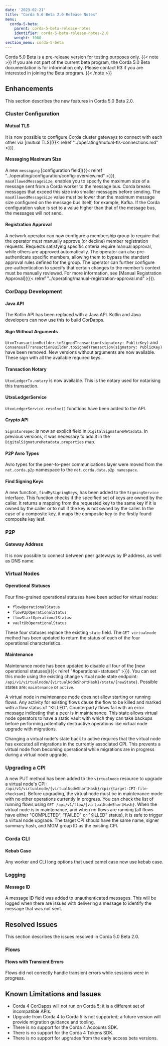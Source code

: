 ```yaml
---
date: '2023-02-21'
title: "Corda 5.0 Beta 2.0 Release Notes"
menu:
  corda-5-beta:
    parent: corda-5-beta-release-notes
    identifier: corda-5-beta-release-notes-2.0
    weight: 1000
section_menu: corda-5-beta
---
```


Corda 5.0 Beta is a pre-release version for testing purposes only.
{{< note >}}
If you are not part of the current beta program, the Corda 5.0 Beta documentation is for information only.
Please contact R3 if you are interested in joining the Beta program.
{{< /note >}}

## Enhancements

This section describes the new features in Corda 5.0 Beta 2.0.

### Cluster Configuration

#### Mutual TLS
It is now possible to configure Corda cluster gateways to connect with each other via [mutual TLS]({{< relref "../operating/mutual-tls-connections.md" >}}).

#### Messaging Maximum Size
A new `messaging` [configuration field]({{< relref "../operating/configuration/config-overview.md" >}}), `maxAllowedMessageSize`, enables you to specify the maximum size of a message sent from a Corda worker to the message bus. Corda breaks messages that exceed this size into smaller messages before sending.
The `maxAllowedMessageSize` value must be lower than the maximum message size configured on the message bus itself, for example, Kafka. If the Corda configuration value is set to a value higher than that of the message bus, the messages will not send.

#### Registration Approval
A network operator can now configure a membership group to require that the operator must manually approve (or decline) member registration requests. Requests satisfying specific criteria require manual approval, while others are approved automatically. The operator can also pre-authenticate specific members, allowing them to bypass the standard approval rules defined for the group. The operator can further configure pre-authentication to specify that certain changes to the member’s context must be manually reviewed. For more information, see [Manual Registration Approval]({{< relref "../operating/manual-registration-approval.md" >}}).

### CorDapp Development

#### Java API
The Kotlin API has been replaced with a Java API. Kotlin and Java developers can now use this to build CorDapps.

#### Sign Without Arguments
`UtxoTransactionBuilder.toSignedTransaction(signatory: PublicKey)` and `ConsensualTransactionBuilder.toSignedTransaction(signatory: PublicKey)` have been removed. New versions without arguments are now available. These sign with all the available required keys.

#### Transaction Notary
`UtxoLedgerTx.notary` is now available. This is the notary used for notarising this transaction.

#### UtxoLedgerService
`UtxoLedgerService.resolve()` functions have been added to the API.

#### Crypto API
`SignatureSpec` is now an explicit field in `DigitalSignatureMetadata`. In previous versions, it was necessary to add it in the `DigitalSignatureMetadata.properties` map.

#### P2P Avro Types
Avro types for the peer-to-peer communications layer were moved from the `net.corda.p2p` namespace to the `net.corda.data.p2p namespace`.

#### Find Signing Keys
A new function, `findMySigningKeys`, has been added to the `SigningService` interface. This function checks if the specified set of keys are owned by the caller. It returns a mapping from the requested key to the same key if it is owned by the caller or to null if the key is not owned by the caller.
In the case of a composite key, it maps the composite key to the firstly found composite key leaf.

### P2P

#### Gateway Address
It is now possible to connect between peer gateways by IP address, as well as DNS name.

### Virtual Nodes

#### Operational Statuses
Four fine-grained operational statuses have been added for virtual nodes:
* `flowOperationalStatus`
* `flowP2pOperationalStatus`
* `flowStartOperationalStatus`
* `vaultDbOperationalStatus`

These four statuses replace the existing `state` field.
The `GET virtualnode` method has been updated to return the status of each of the four operational characteristics.

#### Maintenance
Maintenance mode has been updated to disable all four of the [new operational statuses]({{< relref "#operational-statuses" >}}). You can set this mode using the existing change virtual node state endpoint: `/api/v1/virtualnode/{virtualNodeShortHash}/state/{newState}`. Possible states are: `maintenance` or `active`.

A virtual node in maintenance mode does not allow starting or running flows. Any activity for existing flows cause the flow to be killed and marked with a flow status of "KILLED". Counterparty flows fail with an error message indicating that a peer is in maintenance.
This state allows virtual node operators to have a static vault with which they can take backups before performing potentially destructive operations like virtual node upgrade with migrations.

Changing a virtual node's state back to active requires that the virtual node has executed all migrations in the currently associated CPI. This prevents a virtual node from becoming operational while migrations are in progress during a virtual node upgrade.

### Upgrading a CPI
A new PUT method has been added to the `virtualnode` resource to upgrade a virtual node's CPI: `/api/v1/virtualnode/{virtualNodeShortHash}/cpi/{target-CPI-file-checksum}`.
Before upgrading, the virtual node must be in maintenance mode with no other operations currently in progress.
You can check the list of running flows using `GET /api/v1/flow/{virtualNodeShortHash}`. When the virtual node is in maintenance, and when no flows are running (all flows have either "COMPLETED", "FAILED" or "KILLED" status), it is safe to trigger a virtual node upgrade.
The target CPI should have the same name, signer summary hash, and MGM group ID as the existing CPI.

### Corda CLI
#### Kebab Case
Any worker and CLI long options that used camel case now use kebab case.

### Logging
#### Message ID
A message ID field was added to unauthenticated messages. This will be logged when there are issues with delivering a message to identify the message that was not sent.

## Resolved Issues

This section describes the issues resolved in Corda 5.0 Beta 2.0.

### Flows

#### Flows with Transient Errors
Flows did not correctly handle transient errors while sessions were in progress.

## Known Limitations and Issues

* Corda 4 CorDapps will not run on Corda 5; it is a different set of incompatible APIs.
* Upgrade from Corda 4 to Corda 5 is not supported; a future version will provide migration guidance and tooling.
* There is no support for the Corda 4 Accounts SDK.
* There is no support for the Corda 4 Tokens SDK.
* There is no support for upgrades from the early access beta versions.